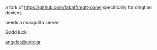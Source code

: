 a fork of https://github.com/fabaff/mqtt-panel 
specifically for dingtian devices

needs a mosquitto server

Godd luck

angelos@unix.gr
